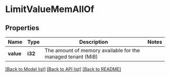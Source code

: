 # LimitValueMemAllOf

## Properties

Name | Type | Description | Notes
------------ | ------------- | ------------- | -------------
**value** | **i32** | The amount of memory available for the managed tenant (MiB) | 

[[Back to Model list]](../README.md#documentation-for-models) [[Back to API list]](../README.md#documentation-for-api-endpoints) [[Back to README]](../README.md)


